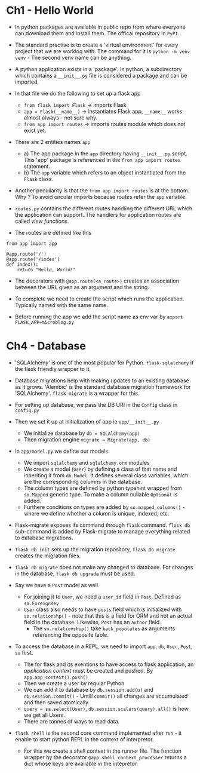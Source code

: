 # Ch1 - Hello World

- In python packages are available in public repo from where everyone can download them and install them. The offical repository in `PyPI`.
- The standard practise is to create a 'virtual environment' for every project that we are working with. The command for it is `python -m venv venv`  - The second venv name can be anything.

- A python application exists in a 'package'. In python, a subdirectory which contains a `__init__.py` file is considered a package and can be imported.
- In that file we do the following to set up a flask app
    - `from flask import Flask` -> imports Flask
    - `app = Flask(__name__)` -> instantiates Flask app, `__name__` works almost always - not sure why.
    - `from app import routes` -> imports routes module which does not exist yet.

- There are 2 entities names `app` 
    - a) The app package in the `app` directory having `__init__.py` script. This 'app' package is referenced in the `from app import routes` statement.
    - b) The `app` variable which refers to an object instantiated from the `Flask` class.

- Another peculiarity is that the `from app import routes` is at the bottom. Why ? To avoid circular imports because routes refer the `app` variable.

- `routes.py` contains the different routes handling the different URL which the application can support. The handlers for application routes are called _view functions_. 

- The routes are defined like this
```
from app import app

@app.route('/')
@app.route('/index')
def index():
    return "Hello, World!"
```

- The decorators with `@app.route(<a_route>)` creates an association between the URL given as an argument and the string.

- To complete we need to create the script which runs the application. Typically named with the same name. 

- Before running the app we add the script name as env var by `export FLASK_APP=microblog.py`

# Ch4 - Database

- 'SQLAlchemy' is one of the most popular for Python. `flask-sqlalchemy` if the flask friendly wrapper to it.
- Database migrations help with making updates to an existing database as it grows. 'Alembic' is the standard database migration framework for 'SQLAlchemy'. `flask-migrate` is a wrapper for this.

- For setting up database, we pass the DB URI in the `Config` class in `config.py`
- Then we set it up at initialization of app ie `app/__init__.py`
    - We initialize database by `db = SQLAlchemy(app)`
    - Then migration engine `migrate = Migrate(app, db)`

- In `app/model.py` we define our models
    - We import `sqlalchemy` and `sqlalchemy.orm` modules
    - We create a model (`User`) by defining a class of that name and inheriting it from `db.Model`. It defines several class variables, which are the corresponding columns in the database.
    - The column types are defined by python typehint wrapped from `so.Mapped` generic type. To make a column nullable `Optional` is added.
    - Furthere conditions on types are added by `so.mapped_columns()` - where we define whether a column is unique, indexed, etc.

- Flask-migrate exposes its command through `flask` command. `flask db` sub-command is added by Flask-migrate to manage everything related to database migrations.
- `flask db init` sets up the migration repository, `flask db migrate` creates the migration files.
- `flask db migrate` does not make any changed to database. For changes in the database, `flask db upgrade` must be used.

- Say we have a `Post` model as well. 
    - For joining it to `User`, we need a `user_id` field in `Post`. Defined as `sa.ForeignKey`
    - `User` class also needs to have `posts` field which is initialized with `so.relationshp()` - note that this is a field for ORM and not an actual field in the database. Likewise, `Post` has an `author` field.
        - The `so.relationship()` take `back_populates` as arguments referencing the opposite table.

- To access the database in a REPL, we need to import `app`, `db`, `User`, `Post`, `sa` first.
    - The for flask and its exentions to have access to flask application, an _application context_ must be created and pushed. By `app.app_context().push()`
    - Then we create a user by regular Python
    - We can add it to database by `db.session.add(u)` and `db.session.commit()` - Untill `commit()` all changes are accumulated and then saved atomically.
    - `query = sa.select(User)`, `db.session.scalars(query).all()` is how we get all Users.
    - There are tonnes of ways to read data.

- `flask shell` is the second core command implemented after `run` - it enable to start python REPL in the context of interpretor.
    - For this we create a shell context in the runner file. The function wrapper by the decorator `@app.shell_context_processer` returns a dict whose keys are available in the intepretor.